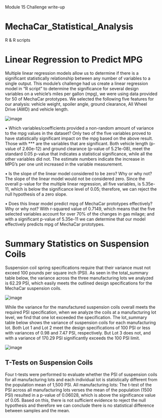 Module 15 Challenge write-up

# MechaCar_Statistical_Analysis
R & R scripts

# Linear Regression to Predict MPG
Multiple linear regression models allow us to determine if there is a significant statistically relationship between any number of variables to a single output. This module’s challenge had us create a linear regression model in “R script” to determine the significance for several design variables on a vehicle’s miles per gallon (mpg), we were using data provided for 50 of MechaCar prototypes. We selected the following five features for our analysis: vehicle weight, spoiler angle, ground clearance, All Wheel Drive (AWD) and vehicle length. 

![image](https://user-images.githubusercontent.com/95320265/163484080-0819f524-5acd-4136-9f0d-99098a5ec082.png)


•	Which variables/coefficients provided a non-random amount of variance to the mpg values in the dataset?
Only two of the five variables proved to have statistically significant impact on the mpg based on the above result. Those with *** are the variables that are significant. Both vehicle length (p-value of 2.60e-12) and ground clearance (p-value of 5.21e-08), meet the standard 0.05 p-value that indicates a statistical significance, while all the other variables did not. The estimate numbers indicate the increase in MPG’s per one unit increased in the variable measurement.

•	Is the slope of the linear model considered to be zero? Why or why not?
The slope of the linear model would not be considered zero. Since the overall p-value for the multiple linear regression, all five variables, is 5.35e-11, which is below the significance level of 0.05; therefore, we can reject the null hypothesis of a zero slope.

•	Does this linear model predict mpg of MechaCar prototypes effectively? Why or why not?
With r-squared value of 0.7149, which means that the five selected variables account for over 70% of the changes in gas milage; and with a significant p-value of 5.35e-11 we can determine that our model effectively predicts mpg of MechaCar prototypes. 

# Summary Statistics on Suspension Coils
Suspension coil spring specifications require that their variance must not exceed 100 pounds per square inch (PSI). As seen in the total_summary table below, the variance across the three manufacturing lots we analyzed is 62.29 PSI, which easily meets the outlined design specifications for the MechaCar suspension coils.

![image](https://user-images.githubusercontent.com/95320265/163484858-57fafee2-629d-47bf-a242-ffcfd275ad40.png)

While the variance for the manufactured suspension coils overall meets the required PSI specification, when we analyze the coils at a manufacturing lot level, we find that one lot exceeded the specification. The lot_summary  table below shows the variance of suspension coils for each manufacturing lot. Both Lot 1 and Lot 2 meet the design specifications of 100 PSI or less with variances of 0.98 and 7.47 PSI, respectively. But Lot 3 does not, and with a variance of 170.29 PSI significantly exceeds the 100 PSI limit.

![image](https://user-images.githubusercontent.com/95320265/163485230-60c17b3f-c2fd-49ce-807a-2915c6447e5c.png)


## T-Tests on Suspension Coils
Four t-tests were performed to evaluate whether the PSI of suspension coils for all manufacturing lots and each individual lot is statistically different from the population mean of 1,500 PSI.
All manufacturing lots:
The t-test of the PSI across all manufacturing lots verses the mean of the population (1500 PSI) resulted in a p-value of 0.06028, which is above the significance value of 0.05. Based on this, there is not sufficient evidence to reject the null hypothesis and therefore we can conclude there is no statistical difference between samples and the mean.
